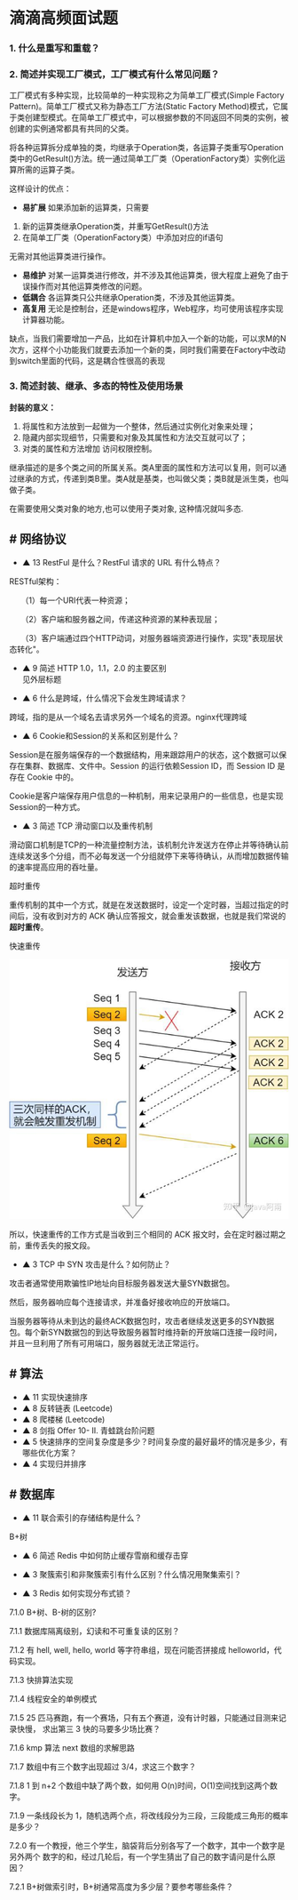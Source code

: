# 滴滴高频面试题



### 1. 什么是重写和重载？

### 2. 简述并实现工厂模式，工厂模式有什么常见问题？

工厂模式有多种实现，比较简单的一种实现称之为简单工厂模式\(Simple Factory Pattern\)。简单工厂模式又称为静态工厂方法\(Static Factory Method\)模式，它属于类创建型模式。在简单工厂模式中，可以根据参数的不同返回不同类的实例，被创建的实例通常都具有共同的父类。

将各种运算拆分成单独的类，均继承于Operation类，各运算子类重写Operation类中的GetResult\(\)方法。统一通过简单工厂类（OperationFactory类）实例化运算所需的运算子类。

这样设计的优点：

* **易扩展** 如果添加新的运算类，只需要

1. 新的运算类继承Operation类，并重写GetResult\(\)方法
2. 在简单工厂类（OperationFactory类）中添加对应的if语句

无需对其他运算类进行操作。

* **易维护** 对某一运算类进行修改，并不涉及其他运算类，很大程度上避免了由于误操作而对其他运算类修改的问题。
* **低耦合** 各运算类只公共继承Operation类，不涉及其他运算类。
* **高复用** 无论是控制台，还是windows程序，Web程序，均可使用该程序实现计算器功能。



缺点，当我们需要增加一产品，比如在计算机中加入一个新的功能，可以求M的N次方，这样个小功能我们就要去添加一个新的类，同时我们需要在Factory中改动到switch里面的代码，这是耦合性很高的表现

### 3. 简述封装、继承、多态的特性及使用场景

**封装的意义：**

1. 将属性和方法放到一起做为一个整体，然后通过实例化对象来处理；
2. 隐藏内部实现细节，只需要和对象及其属性和方法交互就可以了；
3. 对类的属性和方法增加 访问权限控制。

继承描述的是多个类之间的所属关系。类A里面的属性和方法可以复用，则可以通过继承的方式，传递到类B里。类A就是基类，也叫做父类；类B就是派生类，也叫做子类。

在需要使用父类对象的地方,也可以使用子类对象, 这种情况就叫多态.

## **\# 网络协议**

* ▲ 13 RestFul 是什么？RestFul 请求的 URL 有什么特点？

RESTful架构：

　　（1）每一个URI代表一种资源；

　　（2）客户端和服务器之间，传递这种资源的某种表现层；

　　（3）客户端通过四个HTTP动词，对服务器端资源进行操作，实现"表现层状态转化"。



* ▲ 9 简述 HTTP 1.0，1.1，2.0 的主要区别  
  见外层标题

* ▲ 6 什么是跨域，什么情况下会发生跨域请求？

跨域，指的是从一个域名去请求另外一个域名的资源。nginx代理跨域

* ▲ 6 Cookie和Session的关系和区别是什么？

Session是在服务端保存的一个数据结构，用来跟踪用户的状态，这个数据可以保存在集群、数据库、文件中。Session 的运行依赖Session ID，而 Session ID 是存在 Cookie 中的。

Cookie是客户端保存用户信息的一种机制，用来记录用户的一些信息，也是实现Session的一种方式。

* ▲ 3 简述 TCP 滑动窗口以及重传机制

滑动窗口机制是TCP的一种流量控制方法，该机制允许发送方在停止并等待确认前连续发送多个分组，而不必每发送一个分组就停下来等待确认，从而增加数据传输的速率提高应用的吞吐量。

超时重传

重传机制的其中一个方式，就是在发送数据时，设定一个定时器，当超过指定的时间后，没有收到对方的 ACK 确认应答报文，就会重发该数据，也就是我们常说的**超时重传**。

快速重传

![](../.gitbook/assets/image%20%2898%29.png)

所以，快速重传的工作方式是当收到三个相同的 ACK 报文时，会在定时器过期之前，重传丢失的报文段。



* ▲ 3 TCP 中 SYN 攻击是什么？如何防止？

攻击者通常使用欺骗性IP地址向目标服务器发送大量SYN数据包。

然后，服务器响应每个连接请求，并准备好接收响应的开放端口。

当服务器等待从未到达的最终ACK数据包时，攻击者继续发送更多的SYN数据包。每个新SYN数据包的到达导致服务器暂时维持新的开放端口连接一段时间，并且一旦利用了所有可用端口，服务器就无法正常运行。

## **\# 算法**

* ▲ 11 实现快速排序
* ▲ 8 反转链表 \(Leetcode\)
* ▲ 8 爬楼梯 \(Leetcode\)
* ▲ 8 剑指 Offer 10- II. 青蛙跳台阶问题
* ▲ 5 快速排序的空间复杂度是多少？时间复杂度的最好最坏的情况是多少，有哪些优化方案？
* ▲ 4 实现归并排序

## **\# 数据库**

* ▲ 11 联合索引的存储结构是什么？

B+树

* ▲ 6 简述 Redis 中如何防止缓存雪崩和缓存击穿



* ▲ 3 聚簇索引和非聚簇索引有什么区别？什么情况用聚集索引？
* ▲ 3 Redis 如何实现分布式锁？

7.1.0 B+树、B-树的区别? 

7.1.1 数据库隔离级别，幻读和不可重复读的区别？ 

7.1.2 有 hell, well, hello, world 等字符串组，现在问能否拼接成 helloworld，代码实现。

 7.1.3 快排算法实现 

7.1.4 线程安全的单例模式 

7.1.5 25 匹马赛跑，有一个赛场，只有五个赛道，没有计时器，只能通过目测来记录快慢， 求出第三 3 快的马要多少场比赛？ 

7.1.6 kmp 算法 next 数组的求解思路 

7.1.7 数组中有三个数字出现超过 3/4，求这三个数字？ 

7.1.8 1 到 n+2 个数组中缺了两个数，如何用 O\(n\)时间，O\(1\)空间找到这两个数字。 

7.1.9 一条线段长为 1，随机选两个点，将改线段分为三段，三段能成三角形的概率是多少？ 

7.2.0 有一个教授，他三个学生，脑袋背后分别各写了一个数字，其中一个数字是另外两个 数字的和，经过几轮后，有一个学生猜出了自己的数字请问是什么原因？ 

7.2.1 B+树做索引时，B+树通常高度为多少层？要参考哪些条件？

